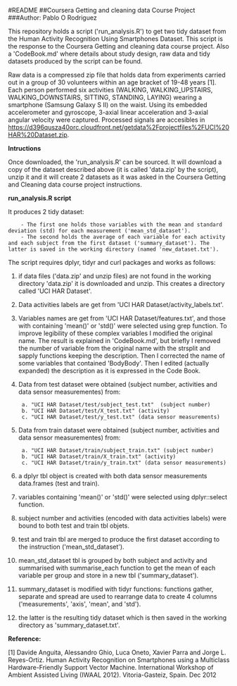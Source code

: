 #README
##Coursera Getting and cleaning data Course Project
###Author: Pablo O Rodriguez



This repository holds a script ('run_analysis.R') to get two tidy dataset from the Human Activity Recognition Using Smartphones Dataset. This script is the response to the Coursera Getting and cleaning data course project. Also a 'CodeBook.md' where details about study design, raw data and tidy datasets produced by the script can be found.

Raw data is a compressed zip file that holds data from experiments carried out in a group of 30 volunteers within an age bracket of 19-48 years [1]. Each person performed six activities (WALKING, WALKING_UPSTAIRS, WALKING_DOWNSTAIRS, SITTING, STANDING, LAYING) wearing a smartphone (Samsung Galaxy S II) on the waist. Using its embedded accelerometer and gyroscope, 3-axial linear acceleration and 3-axial angular velocity were captured. Processed signals are accesibles in https://d396qusza40orc.cloudfront.net/getdata%2Fprojectfiles%2FUCI%20HAR%20Dataset.zip.


**Intructions**

Once downloaded, the 'run_analysis.R' can be sourced. It will download a copy of the dataset described above (it is called 'data.zip' by the script), unzip it and it will create 2 datasets as it was asked in the Coursera Getting and Cleaning data course project instructions.

 

**run_analysis.R script** 

It produces 2 tidy dataset:

        - The first one holds those variables with the mean and standard deviation (std) for each measurement ('mean_std_dataset').
        - The second holds the average of each variable for each activity and each subject from the first dataset ('summary_dataset'). The latter is saved in the working directory (named 'new_dataset.txt'). 

The script requires dplyr, tidyr and curl packages and works as follows:

1) if data files ('data.zip' and unzip files) are not found in the working directory 'data.zip' it is downloaded and unzip. This creates a directory called 'UCI HAR Dataset'.

2) Data activities labels are get from 'UCI HAR Dataset/activity_labels.txt'.

3) Variables names are get from 'UCI HAR Dataset/features.txt', and those with containing 'mean()' or 'std()' were selected using grep function. To improve legibility of these complex variables I modified the original name. The result is explained in 'CodeBook.md', but briefly I removed the number of variable from the original name with the strsplit and sapply functions keeping the description. Then I corrected the name of some variables that contained 'BodyBody'. Then I edited (actually expanded) the description as it is expressed in the Code Book.

4) Data from test dataset were obtained (subject number, activities and data sensor measurementes) from: 
        
        a. "UCI HAR Dataset/test/subject_test.txt"  (subject number)                       
        b. "UCI HAR Dataset/test/X_test.txt" (activity)                              
        c. "UCI HAR Dataset/test/y_test.txt" (data sensor measurements) 

5) Data from train dataset were obtained (subject number, activities and data sensor measurementes) from: 
        
        a. "UCI HAR Dataset/train/subject_train.txt" (subject number)                      
        b. "UCI HAR Dataset/train/X_train.txt" (activity)                            
        c. "UCI HAR Dataset/train/y_train.txt" (data sensor measurements)

6) a dplyr tbl object is created with both data sensor measurements data.frames (test and train).

7) variables containing 'mean()' or 'std()' were selected using dplyr::select function.

8) subject number and activities (encoded with data activities labels) were bound to both test and train tbl objets.

9) test and train tbl are merged to produce the first dataset according to the instruction ('mean_std_dataset').

10) mean_std_dataset tbl is grouped by both subject and activity and summarised with summarise_each function to get the mean of each variable per group and store in a new tbl ('summary_dataset').

11) summary_dataset is modified with tidyr functions: functions gather, separate and spread are used to rearrange data to create 4 columns ('measurements', 'axis', 'mean', and 'std').

12) the latter is the resulting tidy dataset which is then saved in the working directory as 'summary_dataset.txt'.




**Reference:**

[1] Davide Anguita, Alessandro Ghio, Luca Oneto, Xavier Parra and Jorge L. Reyes-Ortiz. Human Activity Recognition on Smartphones using a Multiclass Hardware-Friendly Support Vector Machine. International Workshop of Ambient Assisted Living (IWAAL 2012). Vitoria-Gasteiz, Spain. Dec 2012